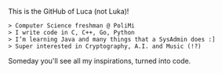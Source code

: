 This is the GitHub of Luca (not Luka)!

    > Computer Science freshman @ PoliMi
    > I write code in C, C++, Go, Python
    > I’m learning Java and many things that a SysAdmin does :]
    > Super interested in Cryptography, A.I. and Music (!?)
   
   
Someday you'll see all my inspirations, turned into code. 


<!---
- I’m interested in ...
- 💞️ I’m looking to collaborate on ...
- 📫 How to reach me ...


lucanotluka/lucanotluka is a ✨ special ✨ repository because its `README.md` (this file) appears on your GitHub profile.
You can click the Preview link to take a look at your changes.
--->
